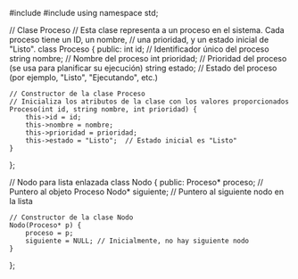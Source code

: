 #include <iostream>
#include <string>
using namespace std;

// Clase Proceso
// Esta clase representa a un proceso en el sistema. Cada proceso tiene un ID, un nombre,
// una prioridad, y un estado inicial de "Listo".
class Proceso {
public:
    int id;           // Identificador único del proceso
    string nombre;    // Nombre del proceso
    int prioridad;    // Prioridad del proceso (se usa para planificar su ejecución)
    string estado;    // Estado del proceso (por ejemplo, "Listo", "Ejecutando", etc.)

    // Constructor de la clase Proceso
    // Inicializa los atributos de la clase con los valores proporcionados
    Proceso(int id, string nombre, int prioridad) {
        this->id = id;
        this->nombre = nombre;
        this->prioridad = prioridad;
        this->estado = "Listo";  // Estado inicial es "Listo"
    }
};

// Nodo para lista enlazada
class Nodo {
public:
    Proceso* proceso;  // Puntero al objeto Proceso
    Nodo* siguiente;   // Puntero al siguiente nodo en la lista

    // Constructor de la clase Nodo
    Nodo(Proceso* p) {
        proceso = p;
        siguiente = NULL; // Inicialmente, no hay siguiente nodo
    }
};
